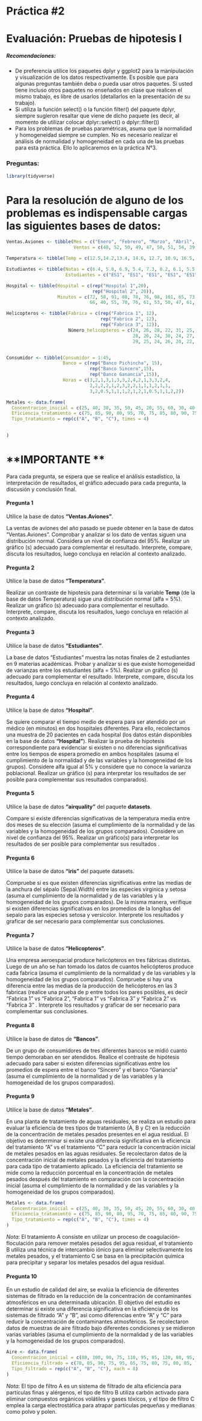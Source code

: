 Práctica \#2
================

# Evaluación: Pruebas de hipotesis I

##### Recomendaciones:

- De preferencia utilice los paquetes dplyr y ggplot2 para la
  manipulación y visualización de los datos respectivamente. Es posible
  que para algunas preguntas también deba o pueda usar otros paquetes.
  Si usted tiene incluso otros paquetes no enseñados en clase que
  realicen el mismo trabajo, es libre de usarlos (detallarlos en la
  presentación de su trabajo).
- Si utiliza la función select() o la función filter() del paquete
  dplyr, siempre sugieron resaltar que viene de dicho paquete (es decir,
  al momento de utilizar colocar dplyr::select() o dplyr::filter())
- Para los problemas de pruebas paramétricas, asuma que la normalidad y
  homogeneidad siempre se cumplen. No es necesario realizar el análisis
  de normalidad y homogeneidad en cada una de las pruebas para esta
  práctica. Ello lo aplicaremos en la práctica N°3.

### Preguntas:

``` r
library(tidyverse)
```

# Para la resolución de alguno de los problemas es indispensable cargas las siguientes bases de datos:

``` r
Ventas.Aviones <- tibble(Mes = c("Enero", "Febrero", "Marzo", "Abril", "Mayo", "Junio", "Julio", "Agosto", "Setiembre", "Octubre", "Noviembre", "Diciembre"),
                         Ventas = c(48, 52, 50, 49, 47, 50, 51, 54, 39, 56, 52, 55))

Temperatura <- tibble(Temp = c(12.5,14.2,13.4, 14.6, 12.7, 10.9, 16.5, 14.7, 11.2, 10.9, 12.1, 12.8, 13.8, 13.5, 13.2, 14.1, 15.5, 16.2, 10.8, 14.3, 12.8, 12.4, 11.4, 16.2, 14.3, 14.8, 14.6, 13.7, 13.5, 10.8, 10.4, 11.5, 11.9, 11.3, 14.2, 11.2, 13.4, 16.1, 13.5, 17.5, 16.2, 15.0, 14.2, 13.2, 12.4, 13.4, 12.7, 11.2))

Estudiantes <- tibble(Notas = c(6.4, 5.8, 6.9, 5.4, 7.3, 8.2, 6.1, 5.5, 6.0, 6.5, 7.0, 7.5, 6.5, 8.1, 9.0, 7.5, 6.5, 6.8),
                      Estudiantes = c("ES1", "ES1", "ES1", "ES1", "ES1", "ES1", "ES1", "ES1", "ES1", "ES2", "ES2", "ES2", "ES2", "ES2", "ES2", "ES2", "ES2", "ES2"))

Hospital <- tibble(Hospital = c(rep("Hospital 1",20),
                                rep("Hospital 2", 20)),
                   Minutos = c(72, 58, 91, 88, 70, 76, 98, 101, 65, 73, 79, 82, 80, 91, 93, 88, 97, 83, 71, 74,
                               66, 40, 55, 70, 76, 61, 53, 50, 47, 61, 52, 48, 60, 72, 57, 70, 66, 55, 46, 48))

Helicopteros <- tibble(Fabrica = c(rep("Fabrica 1", 12),
                                   rep("Fabrica 2", 12),
                                   rep("Fabrica 3", 12)),
                       Número_helicopteros = c(24, 26, 28, 22, 31, 25, 27, 28, 30, 21, 20, 24,
                                               28, 26, 24, 30, 24, 27, 25, 29, 30, 27, 26, 25,
                                               29, 25, 24, 26, 20, 22, 22, 27, 20, 26, 24,25))


Consumidor <- tibble(Consumidor = 1:45,
                     Banco = c(rep("Banco Pichincha", 15),
                               rep("Banco Sincero",15), 
                               rep("Banco Ganancia",15)),
                     Horas = c(3,2,1,3,1,3,3,2,4,2,1,3,3,2,4,
                               2,2,2,2,1,2,3,2,2,1,1,1,2,1,1,
                               3,2,0.5,1,1,1,2,1,2,1,0.5,1,1,2,2))

Metales <- data.frame(
  Concentracion_inicial = c(25, 40, 30, 35, 50, 45, 20, 55, 60, 30, 40, 35),
  Eficiencia_tratamiento = c(75, 85, 90, 80, 95, 70, 75, 85, 80, 90, 75, 85),
  Tipo_tratamiento = rep(c("A", "B", "C"), times = 4)
  

)
```

# **IMPORTANTE **

Para cada pregunta, se espera que se realice el análisis estadístico, la
interpretación de resultados, el gráfico adecuado para cada pregunta, la
discusión y conclusión final.

#### Pregunta 1

Utilice la base de datos **“Ventas.Aviones”**.

La ventas de aviones del año pasado se puede obtener en la base de datos
“Ventas.Aviones”. Comprobar y analizar si los dato de ventas siguen una
distribución normal. Considera un nivel de confianza del 95%. Realizar
un gráfico (s) adecuado para complementar el resultado. Interprete,
compare, discuta los resultados, luego concluya en relación al contexto
analizado.

#### Pregunta 2

Utilice la base de datos **“Temperatura”**.

Realizar un contraste de hipotesis para determinar si la variable
**Temp** (de la base de datos Temperatura) sigue una distribución normal
(alfa = 5%). Realizar un gráfico (s) adecuado para complementar el
resultado. Interprete, compare, discuta los resultados, luego concluya
en relación al contexto analizado.

#### Pregunta 3

Utilice la base de datos **“Estudiantes”**.

La base de datos “Estudiantes” muestra las notas finales de 2
estudiantes en 9 materias académicas. Probar y analizar si es que existe
homogeneidad de varianzas entre los estudiantes (alfa = 5%). Realizar un
gráfico (s) adecuado para complementar el resultado. Interprete,
compare, discuta los resultados, luego concluya en relación al contexto
analizado.

#### Pregunta 4

Utilice la base de datos **“Hospital”**.

Se quiere comparar el tiempo medio de espera para ser atendido por un
médico (en minutos) en dos hospitales diferentes. Para ello,
recolectamos una muestra de 20 pacientes en cada hospital (los datos
están disponibles en la base de datos **“Hospital”**). Realizar la
prueba de hipotesis correspondiente para evidenciar si existen o no
diferencias significativas entre los tiempos de espera promedio en ambos
hospitales (asuma el cumplimiento de la normalidad y de las variables y
la homogeneidad de los grupos). Considere alfa igual al 5% y considere
que no conoce la varianza poblacional. Realizar un gráfico (s) para
interpretar los resultados de ser posible para complementar sus
resultados comparados).

#### Pregunta 5

Utilice la base de datos **“airquality”** del paquete **datasets**.

Compare si existe diferencias significativas de la temperatura media
entre dos meses de su elección (asuma el cumplimiento de la normalidad y
de las variables y la homogeneidad de los grupos comparados). Considere
un nivel de confianza del 95%. Realizar un gráfico(s) para interpretar
los resultados de ser posible para complementar sus resultados .

#### Pregunta 6

Utilice la base de datos **“iris”** del paquete datasets.

Compruebe si es que existen diferencias significativas entre las medias
de la anchura del sépalo (Sepal.Width) entre las especies virginica y
setosa (asuma el cumplimiento de la normalidad y de las variables y la
homogeneidad de los grupos comparados). De la misma manera, verifique si
existen diferencias significativas en los promedios de la longitus del
sepalo para las especies setosa y versicolor. Interprete los resultados
y graficar de ser necesario para complementar sus conclusiones.

#### Pregunta 7

Utilice la base de datos **“Helicopteros”**.

Una empresa aeroespacial produce helicópteros en tres fábricas
distintas. Luego de un año se han tomado los datos de cuantos
helicópteros produce cada fabrica (asuma el cumplimiento de la
normalidad y de las variables y la homogeneidad de los grupos
comparados). Compruebe si hay una diferencia entre las medias de la
producción de helicópteros en las 3 fabricas (realice una prueba de p
entre todos los pares posibles, es decir “Fabrica 1” vs “Fabrica 2”,
“Fabrica 1” vs “Fabrica 3” y “Fabrica 2” vs “Fabrica 3” . Interprete los
resultados y graficar de ser necesario para complementar sus
conclusiones.

#### Pregunta 8

Utilice la base de datos de **“Bancos”**.

De un grupo de consumidores de tres diferentes bancos se midió cuanto
tiempo demoraban en ser atendidos. Realice el contraste de hipótesis
adecuado para saber si existen diferencias significativas entre los
promedios de espera entre el banco “Sincero” y el banco “Ganancia”
(asuma el cumplimiento de la normalidad y de las variables y la
homogeneidad de los grupos comparados).

#### Pregunta 9

Utilice la base de datos **“Metales”**.

En una planta de tratamiento de aguas residuales, se realiza un estudio
para evaluar la eficiencia de tres tipos de tratamiento (A, B y C) en la
reducción de la concentración de metales pesados presentes en el agua
residual. El objetivo es determinar si existe una diferencia
significativa en la eficiencia del tratamiento “A” vs el tratamiento “C”
para reducir la concentración inicial de metales pesados en las aguas
residuales. Se recolectaron datos de la concentración inicial de metales
pesados y la eficiencia del tratamiento para cada tipo de tratamiento
aplicado. La eficiencia del tratamiento se mide como la reducción
porcentual en la concentración de metales pesados después del
tratamiento en comparación con la concentración inicial (asuma el
cumplimiento de la normalidad y de las variables y la homogeneidad de
los grupos comparados).

``` r
Metales <- data.frame(
  Concentracion_inicial = c(25, 40, 30, 35, 50, 45, 20, 55, 60, 30, 40, 35),
  Eficiencia_tratamiento = c(75, 85, 90, 80, 95, 70, 75, 85, 80, 90, 75, 85),
  Tipo_tratamiento = rep(c("A", "B", "C"), times = 4)
)
```

*Nota*: El tratamiento A consiste en utilizar un proceso de
coagulación-floculación para remover metales pesados del agua residual,
el tratamiento B utiliza una técnica de intercambio iónico para eliminar
selectivamente los metales pesados, y el tratamiento C se basa en la
precipitación química para precipitar y separar los metales pesados del
agua residual.

#### Pregunta 10

En un estudio de calidad del aire, se evalúa la eficiencia de diferentes
sistemas de filtrado en la reducción de la concentración de
contaminantes atmosféricos en una determinada ubicación. El objetivo del
estudio es determinar si existe una diferencia significativa en la
eficiencia de los sistemas de filtrado “A” y “B”, asi como diferencias
entre “A” y “C” para reducir la concentración de contaminantes
atmosféricos. Se recolectaron datos de muestras de aire filtrado bajo
diferentes condiciones y se midieron varias variables (asuma el
cumplimiento de la normalidad y de las variables y la homogeneidad de
los grupos comparados).

``` r
Aire <- data.frame(
  Concentracion_inicial = c(80, 100, 90, 75, 110, 95, 85, 120, 80, 95, 105, 90, 100, 75, 85, 110, 95, 85, 120, 80, 90, 75, 110, 95),
  Eficiencia_filtrado = c(70, 85, 90, 75, 95, 65, 75, 80, 75, 80, 85, 70, 85, 90, 75, 95, 65, 75, 80, 75, 80, 85, 70, 85),
  Tipo_filtrado = rep(c("A", "B", "C"), each = 8)
)
```

*Nota*: El tipo de filtro A es un sistema de filtrado de alta eficiencia
para partículas finas y alérgenos, el tipo de filtro B utiliza carbón
activado para eliminar compuestos orgánicos volátiles y gases tóxicos, y
el tipo de filtro C emplea la carga electrostática para atrapar
partículas pequeñas y medianas como polvo y polen.
